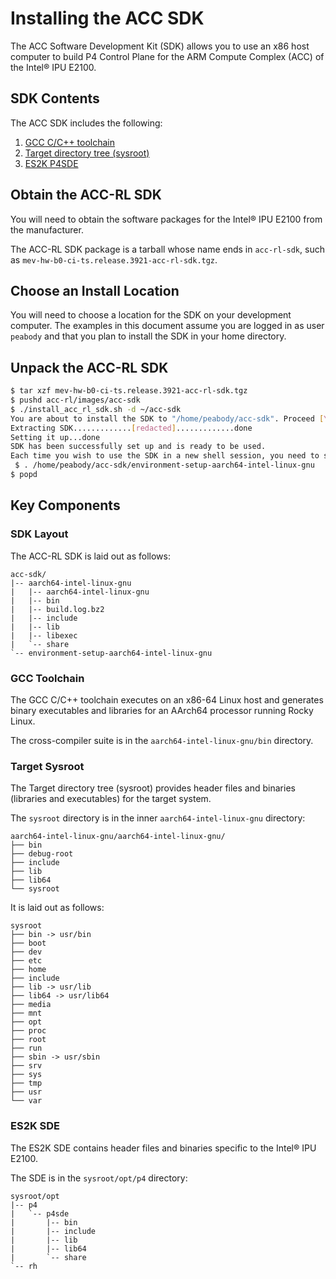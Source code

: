 # Installing the ACC SDK

The ACC Software Development Kit (SDK) allows you to use an x86 host
computer to build P4 Control Plane for the ARM Compute Complex (ACC) of the
Intel&reg; IPU E2100.

## SDK Contents

The ACC SDK includes the following:

1. [GCC C/C++ toolchain](#gcc-toolchain)
2. [Target directory tree (sysroot)](#target-sysroot)
3. [ES2K P4SDE](#es2k-sde)

## Obtain the ACC-RL SDK

You will need to obtain the software packages for the Intel&reg; IPU E2100
from the manufacturer.

The ACC-RL SDK package is a tarball whose name ends in `acc-rl-sdk`, such
as `mev-hw-b0-ci-ts.release.3921-acc-rl-sdk.tgz`.

## Choose an Install Location

You will need to choose a location for the SDK on your development computer.
The examples in this document assume you are logged in as user `peabody` and
that you plan to install the SDK in your home directory.

## Unpack the ACC-RL SDK

```bash
$ tar xzf mev-hw-b0-ci-ts.release.3921-acc-rl-sdk.tgz
$ pushd acc-rl/images/acc-sdk
$ ./install_acc_rl_sdk.sh -d ~/acc-sdk
You are about to install the SDK to "/home/peabody/acc-sdk". Proceed [Y/n]? y
Extracting SDK.............[redacted].............done
Setting it up...done
SDK has been successfully set up and is ready to be used.
Each time you wish to use the SDK in a new shell session, you need to source the environment setup script e.g.
 $ . /home/peabody/acc-sdk/environment-setup-aarch64-intel-linux-gnu
$ popd
```

## Key Components

### SDK Layout

The  ACC-RL SDK is laid out as follows:

```text
acc-sdk/
|-- aarch64-intel-linux-gnu
|   |-- aarch64-intel-linux-gnu
|   |-- bin
|   |-- build.log.bz2
|   |-- include
|   |-- lib
|   |-- libexec
|   `-- share
`-- environment-setup-aarch64-intel-linux-gnu
```

### GCC Toolchain

The GCC C/C++ toolchain executes on an x86-64 Linux host and generates binary
executables and libraries for an AArch64 processor running Rocky Linux.

The cross-compiler suite is in the `aarch64-intel-linux-gnu/bin` directory.

### Target Sysroot

The Target directory tree (sysroot) provides header files and binaries
(libraries and executables) for the target system.

The `sysroot` directory is in the inner `aarch64-intel-linux-gnu` directory:

```text
aarch64-intel-linux-gnu/aarch64-intel-linux-gnu/
├── bin
├── debug-root
├── include
├── lib
├── lib64
└── sysroot
```

It is laid out as follows:

```text
sysroot
├── bin -> usr/bin
├── boot
├── dev
├── etc
├── home
├── include
├── lib -> usr/lib
├── lib64 -> usr/lib64
├── media
├── mnt
├── opt
├── proc
├── root
├── run
├── sbin -> usr/sbin
├── srv
├── sys
├── tmp
├── usr
└── var
```

### ES2K SDE

The ES2K SDE contains header files and binaries specific to the
Intel&reg; IPU E2100.

The SDE is in the `sysroot/opt/p4` directory:

```text
sysroot/opt
|-- p4
|   `-- p4sde
|       |-- bin
|       |-- include
|       |-- lib
|       |-- lib64
|       `-- share
`-- rh
```
